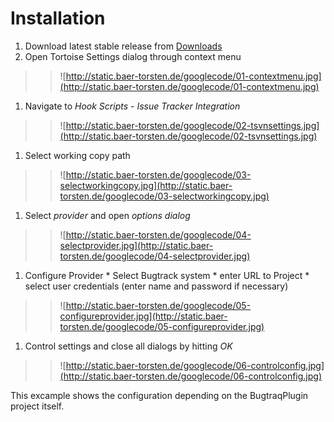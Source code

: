 # Installation #

  1. Download latest stable release from [Downloads](http://code.google.com/p/bugtraqplugin/downloads/list)
  1. Open Tortoise Settings dialog through context menu
> > ![http://static.baer-torsten.de/googlecode/01-contextmenu.jpg](http://static.baer-torsten.de/googlecode/01-contextmenu.jpg)
  1. Navigate to _Hook Scripts_ - _Issue Tracker Integration_
> > ![http://static.baer-torsten.de/googlecode/02-tsvnsettings.jpg](http://static.baer-torsten.de/googlecode/02-tsvnsettings.jpg)
  1. Select working copy path
> > ![http://static.baer-torsten.de/googlecode/03-selectworkingcopy.jpg](http://static.baer-torsten.de/googlecode/03-selectworkingcopy.jpg)
  1. Select _provider_ and open _options dialog_
> > ![http://static.baer-torsten.de/googlecode/04-selectprovider.jpg](http://static.baer-torsten.de/googlecode/04-selectprovider.jpg)
  1. Configure Provider
    * Select Bugtrack system
    * enter URL to Project
    * select user credentials (enter name and password if necessary)
> > ![http://static.baer-torsten.de/googlecode/05-configureprovider.jpg](http://static.baer-torsten.de/googlecode/05-configureprovider.jpg)
  1. Control settings and close all dialogs by hitting _OK_
> > ![http://static.baer-torsten.de/googlecode/06-controlconfig.jpg](http://static.baer-torsten.de/googlecode/06-controlconfig.jpg)

This excample shows the configuration depending on the BugtraqPlugin project itself.